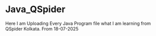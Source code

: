 # Java_QSpider
Here I am Uploading Every Java Program file what I am learning from QSpider Kolkata. From 18-07-2025
